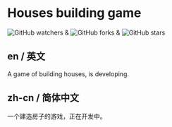 # Houses building game

![GitHub watchers](https://img.shields.io/github/watchers/Haohao123coding/houses-building-game.svg?style=social) & 
![GitHub forks](https://img.shields.io/github/forks/Haohao123coding/houses-building-game.svg?style=social) & 
![GitHub stars](https://img.shields.io/github/stars/Haohao123coding/houses-building-game.svg?style=social)

## en / 英文

A game of building houses, is developing.

## zh-cn / 简体中文

一个建造房子的游戏，正在开发中。
